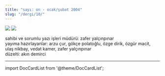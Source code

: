 ```yaml
---
title: "sayı: on - ocak/şubat 2004"
slug: "/dergi/10/"
---
```



![](/img/10_kapak.jpg)
![](/img/10_kapak2.jpg)

sahibi ve sorumlu yazı işleri müdürü: zafer yalçınpınar  
yayıma hazırlayanlar: arzu çur, gökçe polatoğlu, özge dirik, özgür macit,
ulaş nikbay, vedat kamer, zafer yalçınpınar  
düzelti: akın demirci  


---
import DocCardList from '@theme/DocCardList';

<DocCardList />
